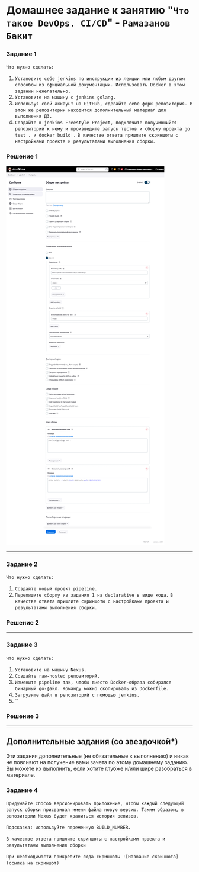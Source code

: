 # Домашнее задание к занятию "`Что такое DevOps. СI/СD`" - `Рамазанов Бакит`

### Задание 1

`Что нужно сделать:`

1. `Установите себе jenkins по инструкции из лекции или любым другим способом из официальной документации. Использовать Docker в этом задании нежелательно.`
2. `Установите на машину с jenkins golang.`
3. `Используя свой аккаунт на GitHub, сделайте себе форк репозитория. В этом же репозитории находится дополнительный материал для выполнения ДЗ.`
4. `Создайте в jenkins Freestyle Project, подключите получившийся репозиторий к нему и произведите запуск тестов и сборку проекта go test . и docker build .`
`В качестве ответа пришлите скриншоты с настройками проекта и результатами выполнения сборки.`
 
### Решение 1
![alt text](https://github.com/ramazanbb/netologydevops/blob/main/img/2023-12-24_15-47-38.png)


---

### Задание 2

`Что нужно сделать:`

1. `Создайте новый проект pipeline.`
2. `Перепишите сборку из задания 1 на declarative в виде кода.`
`В качестве ответа пришлите скриншоты с настройками проекта и результатами выполнения сборки.`

### Решение 2

---

### Задание 3

`Что нужно сделать:`

1. `Установите на машину Nexus.`
2. `Создайте raw-hosted репозиторий.`
3. `Измените pipeline так, чтобы вместо Docker-образа собирался бинарный go-файл. Команду можно скопировать из Dockerfile.`
4. `Загрузите файл в репозиторий с помощью jenkins.`
5. ``

### Решение 3


---
## Дополнительные задания (со звездочкой*)

Эти задания дополнительные (не обязательные к выполнению) и никак не повлияют на получение вами зачета по этому домашнему заданию. Вы можете их выполнить, если хотите глубже и/или шире разобраться в материале.

### Задание 4 

`Придумайте способ версионировать приложение, чтобы каждый следующий запуск сборки присваивал имени файла новую версию. Таким образом, в репозитории Nexus будет храниться история релизов.`

`Подсказка: используйте переменную BUILD_NUMBER.`

`В качестве ответа пришлите скриншоты с настройками проекта и результатами выполнения сборки`

`При необходимости прикрепитe сюда скриншоты
![Название скриншота](ссылка на скриншот)`
